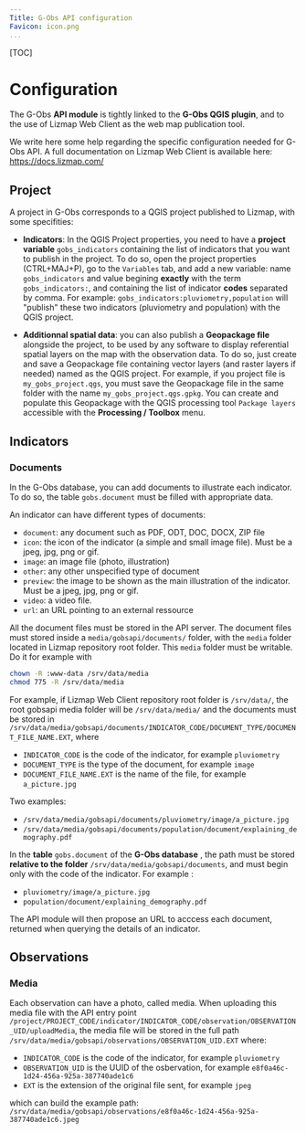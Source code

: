 ```yaml
---
Title: G-Obs API configuration
Favicon: icon.png
...
```


[TOC]

# Configuration

The G-Obs **API module** is tightly linked to the **G-Obs QGIS plugin**, and to the use of Lizmap Web Client as the web map publication tool.

We write here some help regarding the specific configuration needed for G-Obs API. A full documentation on Lizmap Web Client is available here: https://docs.lizmap.com/

## Project

A project in G-Obs corresponds to a QGIS project published to Lizmap, with some specifities:

* **Indicators**: In the QGIS Project properties, you need to have a **project variable** `gobs_indicators` containing the list of indicators that you want to publish in the project. To do so, open the project properties (CTRL+MAJ+P), go to the `Variables` tab, and add a new variable: name `gobs_indicators` and value begining **exactly** with the term `gobs_indicators:`, and containing the list of indicator **codes** separated by comma. For example: `gobs_indicators:pluviometry,population` will "publish" these two indicators (pluviometry and population) with the QGIS project.

* **Additionnal spatial data**: you can also publish a **Geopackage file** alongside the project, to be used by any software to display referential spatial layers on the map with the observation data. To do so, just create and save a Geopackage file containing vector layers (and raster layers if needed) named as the QGIS project. For example, if you project file is `my_gobs_project.qgs`, you must save the Geopackage file in the same folder with the name `my_gobs_project.qgs.gpkg`. You can create and populate this Geopackage with the QGIS processing tool `Package layers` accessible with the **Processing / Toolbox** menu.

## Indicators

### Documents

In the G-Obs database, you can add documents to illustrate each indicator. To do so, the table `gobs.document` must be filled with appropriate data.

An indicator can have different types of documents:

* `document`: any document such as PDF, ODT, DOC, DOCX, ZIP file
* `icon`: the icon of the indicator (a simple and small image file). Must be a jpeg, jpg, png or gif.
* `image`: an image file (photo, illustration)
* `other`: any other unspecified type of document
* `preview`: the image to be shown as the main illustration of the indicator. Must be a jpeg, jpg, png or gif.
* `video`: a video file.
* `url`: an URL pointing to an external ressource

All the document files must be stored in the API server. The document files must stored inside a `media/gobsapi/documents/` folder, with the `media` folder located in Lizmap repository root folder. This `media` folder must be writable. Do it for example with

```bash
chown -R :www-data /srv/data/media
chmod 775 -R /srv/data/media
```

For example, if Lizmap Web Client repository root folder is `/srv/data/`, the root gobsapi media folder will be `/srv/data/media/` and the documents must be stored in `/srv/data/media/gobsapi/documents/INDICATOR_CODE/DOCUMENT_TYPE/DOCUMENT_FILE_NAME.EXT`, where

* `INDICATOR_CODE` is the code of the indicator, for example `pluviometry`
* `DOCUMENT_TYPE` is the type of the document, for example `image`
* `DOCUMENT_FILE_NAME.EXT` is the name of the file, for example `a_picture.jpg`

Two examples:

* `/srv/data/media/gobsapi/documents/pluviometry/image/a_picture.jpg`
* `/srv/data/media/gobsapi/documents/population/document/explaining_demography.pdf`

In the **table** `gobs.document` of the **G-Obs database** , the path must be stored **relative to the folder** `/srv/data/media/gobsapi/documents`, and must begin only with the code of the indicator. For example :

* `pluviometry/image/a_picture.jpg`
* `population/document/explaining_demography.pdf`

The API module will then propose an URL to acccess each document, returned when querying the details of an indicator.

## Observations

### Media

Each observation can have a photo, called media. When uploading this media file with the API entry point `/project/PROJECT_CODE/indicator/INDICATOR_CODE/observation/OBSERVATION_UID/uploadMedia`, the media file will be stored in the full path `/srv/data/media/gobsapi/observations/OBSERVATION_UID.EXT` where:

* `INDICATOR_CODE` is the code of the indicator, for example `pluviometry`
* `OBSERVATION_UID` is the UUID of the osbervation, for example `e8f0a46c-1d24-456a-925a-387740ade1c6`
* `EXT` is the extension of the original file sent, for example `jpeg`

which can build the example path: `/srv/data/media/gobsapi/observations/e8f0a46c-1d24-456a-925a-387740ade1c6.jpeg`

